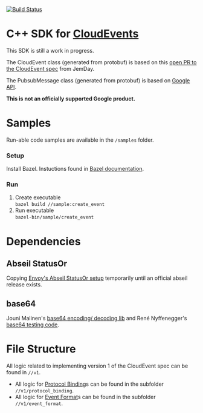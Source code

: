 [![Build Status](https://travis-ci.org/googleinterns/cloudevents-sdk-cpp.svg?branch=master)](https://travis-ci.org/googleinterns/cloudevents-sdk-cpp)

# C++ SDK for [CloudEvents](https://github.com/cloudevents/spec)

This SDK is still a work in progress.

The CloudEvent class (generated from protobuf) is based on this [open PR to the CloudEvent spec](https://github.com/JemDay/spec/tree/jd-proto) from JemDay.
<br/>

The PubsubMessage class (generated from protobuf) is based on [Google API](https://github.com/googleapis/googleapis/blob/master/google/pubsub/v1/pubsub.proto#L188).


**This is not an officially supported Google product.**

# Samples
Run-able code samples are available in the `/samples` folder.

### Setup
Install Bazel. Instuctions found in [Bazel documentation](https://docs.bazel.build/versions/master/install-ubuntu.html).

### Run
1. Create executable <br/>
`bazel build //sample:create_event`
2. Run executable <br/>
`bazel-bin/sample/create_event`

# Dependencies

## Abseil StatusOr
Copying [Envoy's Abseil StatusOr setup](https://github.com/envoyproxy/envoy/tree/44eedc792ab64bba2358e0294b53294c6bc30526/third_party/statusor) temporarily until an official abseil release exists.

## base64
Jouni Malinen's [base64 encoding/ decoding lib](http://web.mit.edu/freebsd/head/contrib/wpa/src/utils/base64.c) and René Nyffenegger's [base64 testing code](https://github.com/ReneNyffenegger/cpp-base64).

# File Structure
All logic related to implementing version 1 of the CloudEvent spec can be found in `//v1`.
- All logic for [Protocol Binding](https://github.com/cloudevents/spec/blob/master/spec.md#protocol-binding)s can be found in the subfolder `//v1/protocol_binding`.
- All logic for [Event Format](https://github.com/cloudevents/spec/blob/master/spec.md#event-format)s can be found in the subfolder `//v1/event_format`.
